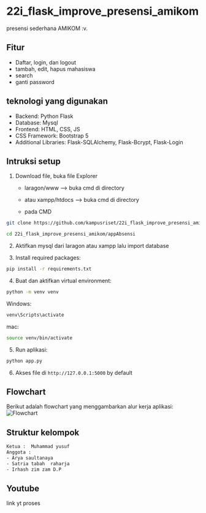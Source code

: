 # 22i_flask_improve_presensi_amikom

presensi sederhana AMIKOM :v.

## Fitur
- Daftar, login, dan logout
- tambah, edit, hapus mahasiswa
- search
- ganti password

## teknologi yang digunakan
- Backend: Python Flask
- Database: Mysql
- Frontend: HTML, CSS, JS
- CSS Framework: Bootstrap 5
- Additional Libraries: Flask-SQLAlchemy, Flask-Bcrypt, Flask-Login

## Intruksi setup
1. Download file, buka file Explorer
   - laragon/www --> buka cmd di directory
   - atau xampp/htdocs --> buka cmd di directory
  
   - pada CMD
```bash
git clone https://github.com/kampusriset/22i_flask_improve_presensi_amikom.git
```
```bash
cd 22i_flask_improve_presensi_amikom/appAbsensi
```
2. Aktifkan mysql dari laragon atau xampp lalu import database
 
3. Install required packages:
```bash
pip install -r requirements.txt
```
  
4. Buat dan aktifkan virtual environment:
```bash
python -m venv venv
```
Windows: 
```bash
venv\Scripts\activate
```
mac:
```bash
source venv/bin/activate
```

5. Run aplikasi:
```bash
python app.py
```

6. Akses file di `http://127.0.0.1:5000` by default

## Flowchart
Berikut adalah flowchart yang menggambarkan alur kerja aplikasi:
![Flowchart](https://github.com/user-attachments/assets/cadb8172-5aa7-4270-a8bf-f61845635c51)

## Struktur kelompok
```bash
Ketua :  Muhammad yusuf
Anggota :
- Arya saultanaya
- Satria tabah  raharja
- Irhash zim zam D.P
```
## Youtube
link yt proses
